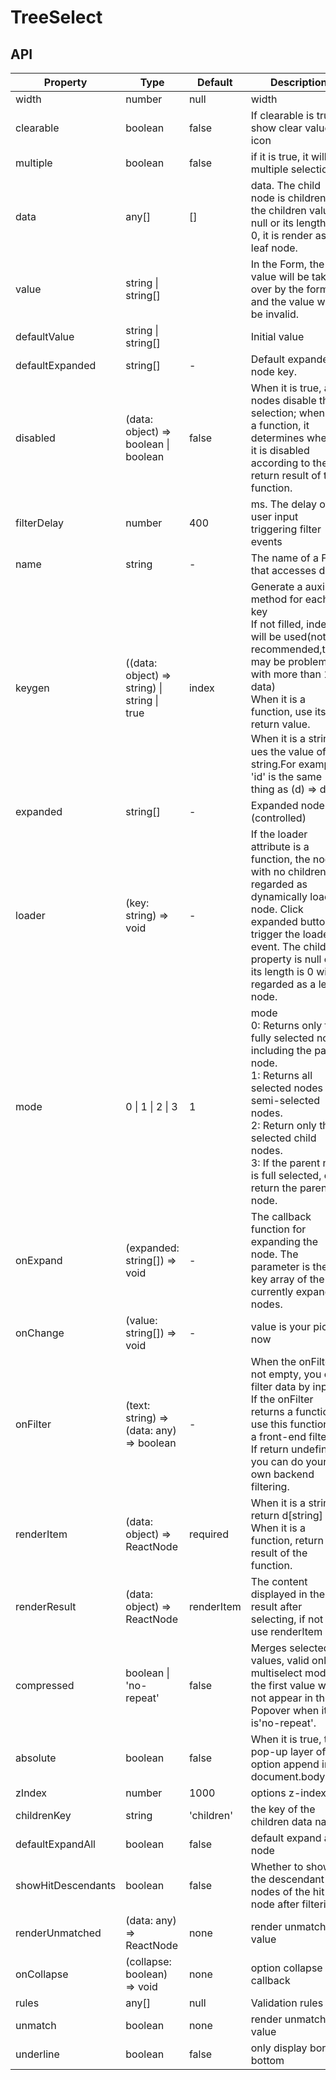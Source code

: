 # TreeSelect

<example />

## API

| Property | Type | Default | Description |
| --- | --- | --- | --- |
| width | number | null | width |
| clearable | boolean | false | If clearable is true, show clear value icon |
| multiple | boolean | false | if it is true, it will be multiple selection |
| data | any[] | [] | data. The child node is children. If the children value is null or its length is 0, it is render as a leaf node. |
| value | string \| string[] | | In the Form, the value will be taken over by the form and the value will be invalid. |
| defaultValue | string \| string[] | | Initial value |
| defaultExpanded | string[] | - | Default expanded node key. |
| disabled | (data: object) => boolean \| boolean | false | When it is true, all nodes disable the selection; when it is a function, it determines whether it is disabled according to the return result of the function. |
| filterDelay | number | 400 | ms. The delay of user input triggering filter events |
| name | string | - | The name of a Form that accesses data |
| keygen | ((data: object) => string) \| string \| true | index | Generate a auxiliary method for each key<br />If not filled, index will be used(not recommended,there may be problems with more than 10 data)<br />When it is a function, use its return value.<br />When it is a string，ues the value of the string.For example, 'id' is the same thing as (d) => d.id. |
| expanded | string[] | - | Expanded node key (controlled) |
| loader | (key: string) => void | - | If the loader attribute is a function, the node with no children is regarded as dynamically loaded node. Click expanded button to trigger the loader event. The children property is null or its length is 0 will be regarded as a leaf node. |
| mode | 0 \| 1 \| 2 \| 3 | 1 | mode <br />0: Returns only the fully selected node including the parent node. <br />1: Returns all selected nodes and semi-selected nodes. <br />2: Return only the selected child nodes. <br />3: If the parent node is full selected, only return the parent node. |
| onExpand | (expanded: string[]) => void | - | The callback function for expanding the node. The parameter is the key array of the currently expanded nodes. |
| onChange | (value: string[]) => void | - | value is your picker now |
| onFilter | (text: string) => (data: any) => boolean | - | When the onFilter is not empty, you can filter data by input.<br />If the onFilter returns a function, use this function as a front-end filter.<br />If return undefined, you can do your own backend filtering. |
| renderItem | (data: object) => ReactNode | required | When it is a string, return d\[string]<br />When it is a function, return the result of the function. |
| renderResult | (data: object) => ReactNode | renderItem | The content displayed in the result after selecting, if not set, use renderItem |
| compressed | boolean \| 'no-repeat' | false | Merges selected values, valid only in multiselect mode; the first value will not appear in the Popover when it is'no-repeat'. |
| absolute | boolean | false | When it is true, the pop-up layer of option append into document.body. |
| zIndex | number | 1000 | options z-index |
| childrenKey | string | 'children' | the key of the children data name | 
| defaultExpandAll | boolean | false | default expand all node |
| showHitDescendants | boolean | false | Whether to show the descendant nodes of the hit node after filtering |
| renderUnmatched | (data: any) => ReactNode | none | render unmatched value |
| onCollapse | (collapse: boolean) => void | none | option collapse callback |
| rules | any[] | null | Validation rules |
| unmatch | boolean | none | render unmatch value |
| underline | boolean | false | only display border bottom  |
